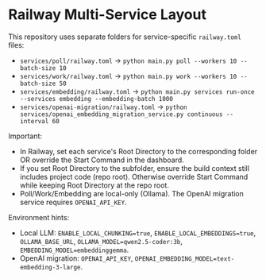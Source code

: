 # Railway Multi-Service Layout

This repository uses separate folders for service-specific `railway.toml` files:

- `services/poll/railway.toml` → `python main.py poll --workers 10 --batch-size 10`
- `services/work/railway.toml` → `python main.py work --workers 10 --batch-size 50`
- `services/embedding/railway.toml` → `python main.py services run-once --services embedding --embedding-batch 1000`
- `services/openai-migration/railway.toml` → `python services/openai_embedding_migration_service.py continuous --interval 60`

Important:
- In Railway, set each service's Root Directory to the corresponding folder OR override the Start Command in the dashboard.
- If you set Root Directory to the subfolder, ensure the build context still includes project code (repo root). Otherwise override Start Command while keeping Root Directory at the repo root.
- Poll/Work/Embedding are local-only (Ollama). The OpenAI migration service requires `OPENAI_API_KEY`.

Environment hints:
- Local LLM: `ENABLE_LOCAL_CHUNKING=true`, `ENABLE_LOCAL_EMBEDDINGS=true`, `OLLAMA_BASE_URL`, `OLLAMA_MODEL=qwen2.5-coder:3b`, `EMBEDDING_MODEL=embeddinggemma`.
- OpenAI migration: `OPENAI_API_KEY`, `OPENAI_EMBEDDING_MODEL=text-embedding-3-large`.
